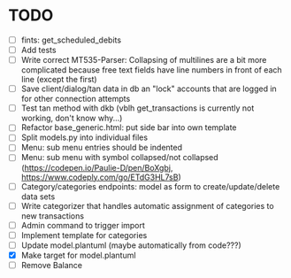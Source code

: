 # TODO

* [ ] fints: get_scheduled_debits
* [ ] Add tests
* [ ] Write correct MT535-Parser: Collapsing of multilines are a bit more complicated because free text fields have line numbers in front of each line (except the first)
* [ ] Save client/dialog/tan data in db an "lock" accounts that are logged in for other connection attempts
* [ ] Test tan method with dkb (vblh get_transactions is currently not working, don't know why...)
* [ ] Refactor base_generic.html: put side bar into own template
* [ ] Split models.py into individual files
* [ ] Menu: sub menu entries should be indented
* [ ] Menu: sub menu with symbol collapsed/not collapsed (https://codepen.io/Paulie-D/pen/BoXgbj, https://www.codeply.com/go/ETdG3HL7sB)
* [ ] Category/categories endpoints: model as form to create/update/delete data sets
* [ ] Write categorizer that handles automatic assignment of categories to new transactions
* [ ] Admin command to trigger import
* [ ] Implement template for categories
* [ ] Update model.plantuml (maybe automatically from code???)
* [X] Make target for model.plantuml
* [ ] Remove Balance
